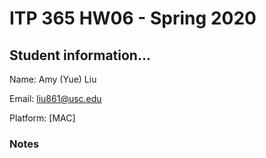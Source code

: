 # ITP 365 HW06 - Spring 2020 #

## Student information... ##
Name: Amy (Yue) Liu

Email: liu861@usc.edu

Platform: [MAC]

### Notes ###
